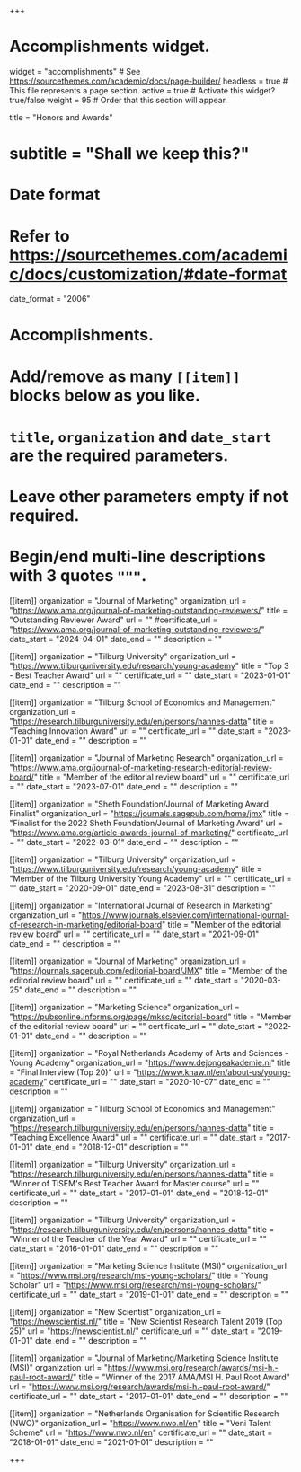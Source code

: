 +++
# Accomplishments widget.
widget = "accomplishments"  # See https://sourcethemes.com/academic/docs/page-builder/
headless = true  # This file represents a page section.
active = true  # Activate this widget? true/false
weight = 95  # Order that this section will appear.

title = "Honors and Awards"
# subtitle = "Shall we keep this?"

# Date format
#   Refer to https://sourcethemes.com/academic/docs/customization/#date-format
date_format = "2006"

# Accomplishments.
#   Add/remove as many `[[item]]` blocks below as you like.
#   `title`, `organization` and `date_start` are the required parameters.
#   Leave other parameters empty if not required.
#   Begin/end multi-line descriptions with 3 quotes `"""`.


[[item]]
  organization = "Journal of Marketing"
  organization_url = "https://www.ama.org/journal-of-marketing-outstanding-reviewers/"
  title = "Outstanding Reviewer Award"
  url = ""
  #certificate_url = "https://www.ama.org/journal-of-marketing-outstanding-reviewers/"
  date_start = "2024-04-01"
  date_end = ""
  description = ""

[[item]]
  organization = "Tilburg University"
  organization_url = "https://www.tilburguniversity.edu/research/young-academy"
  title = "Top 3 - Best Teacher Award"
  url = ""
  certificate_url = ""
  date_start = "2023-01-01"
  date_end = ""
  description = ""

[[item]]
  organization = "Tilburg School of Economics and Management"
  organization_url = "https://research.tilburguniversity.edu/en/persons/hannes-datta"
  title = "Teaching Innovation Award"
  url = ""
  certificate_url = ""
  date_start = "2023-01-01"
  date_end = ""
  description = ""

[[item]]
  organization = "Journal of Marketing Research"
  organization_url = "https://www.ama.org/journal-of-marketing-research-editorial-review-board/"
  title = "Member of the editorial review board"
  url = ""
  certificate_url = ""
  date_start = "2023-07-01"
  date_end = ""
  description = ""

[[item]]
  organization = "Sheth Foundation/Journal of Marketing Award Finalist"
  organization_url = "https://journals.sagepub.com/home/jmx"
  title = "Finalist for the 2022 Sheth Foundation/Journal of Marketing Award"
  url = "https://www.ama.org/article-awards-journal-of-marketing/"
  certificate_url = ""
  date_start = "2022-03-01"
  date_end = ""
  description = ""

[[item]]
  organization = "Tilburg University"
  organization_url = "https://www.tilburguniversity.edu/research/young-academy"
  title = "Member of the Tilburg University Young Academy"
  url = ""
  certificate_url = ""
  date_start = "2020-09-01"
  date_end = "2023-08-31"
  description = ""

[[item]]
  organization = "International Journal of Research in Marketing"
  organization_url = "https://www.journals.elsevier.com/international-journal-of-research-in-marketing/editorial-board"
  title = "Member of the editorial review board"
  url = ""
  certificate_url = ""
  date_start = "2021-09-01"
  date_end = ""
  description = ""

[[item]]
  organization = "Journal of Marketing"
  organization_url = "https://journals.sagepub.com/editorial-board/JMX"
  title = "Member of the editorial review board"
  url = ""
  certificate_url = ""
  date_start = "2020-03-25"
  date_end = ""
  description = ""

  [[item]]
    organization = "Marketing Science"
    organization_url = "https://pubsonline.informs.org/page/mksc/editorial-board"
    title = "Member of the editorial review board"
    url = ""
    certificate_url = ""
    date_start = "2022-01-01"
    date_end = ""
    description = ""

  [[item]]
    organization = "Royal Netherlands Academy of Arts and Sciences - Young Academy"
    organization_url = "https://www.dejongeakademie.nl"
    title = "Final Interview (Top 20)"
    url = "https://www.knaw.nl/en/about-us/young-academy"
    certificate_url = ""
    date_start = "2020-10-07"
    date_end = ""
    description = ""

[[item]]
  organization = "Tilburg School of Economics and Management"
  organization_url = "https://research.tilburguniversity.edu/en/persons/hannes-datta"
  title = "Teaching Excellence Award"
  url = ""
  certificate_url = ""
  date_start = "2017-01-01"
  date_end = "2018-12-01"
  description = ""

[[item]]
  organization = "Tilburg University"
  organization_url = "https://research.tilburguniversity.edu/en/persons/hannes-datta"
  title = "Winner of TiSEM's Best Teacher Award for Master course"
  url = ""
  certificate_url = ""
  date_start = "2017-01-01"
  date_end = "2018-12-01"
  description = ""

[[item]]
  organization = "Tilburg University"
  organization_url = "https://research.tilburguniversity.edu/en/persons/hannes-datta"
  title = "Winner of the Teacher of the Year Award"
  url = ""
  certificate_url = ""
  date_start = "2016-01-01"
  date_end = ""
  description = ""

[[item]]
  organization = "Marketing Science Institute (MSI)"
  organization_url = "https://www.msi.org/research/msi-young-scholars/"
  title = "Young Scholar"
  url = "https://www.msi.org/research/msi-young-scholars/"
  certificate_url = ""
  date_start = "2019-01-01"
  date_end = ""
  description = ""

[[item]]
  organization = "New Scientist"
  organization_url = "https://newscientist.nl/"
  title = "New Scientist Research Talent 2019 (Top 25)"
  url = "https://newscientist.nl/"
  certificate_url = ""
  date_start = "2019-01-01"
  date_end = ""
  description = ""

[[item]]
  organization = "Journal of Marketing/Marketing Science Institute (MSI)"
  organization_url = "https://www.msi.org/research/awards/msi-h.-paul-root-award/"
  title = "Winner of the 2017 AMA/MSI H. Paul Root Award"
  url = "https://www.msi.org/research/awards/msi-h.-paul-root-award/"
  certificate_url = ""
  date_start = "2017-01-01"
  date_end = ""
  description = ""

[[item]]
  organization = "Netherlands Organisation for Scientific Research (NWO)"
  organization_url = "https://www.nwo.nl/en"
  title = "Veni Talent Scheme"
  url = "https://www.nwo.nl/en"
  certificate_url = ""
  date_start = "2018-01-01"
  date_end = "2021-01-01"
  description = ""

+++
